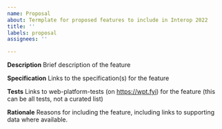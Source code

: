 ```yaml
---
name: Proposal
about: Termplate for proposed features to include in Interop 2022
title: ''
labels: proposal
assignees: ''

---
```


**Description**
Brief description of the feature

**Specification**
Links to the specification(s) for the feature

**Tests**
Links to web-platform-tests (on https://wpt.fyi) for the feature (this can be all tests, not a curated list)

**Rationale**
Reasons for including the feature, including links to supporting data where available.
